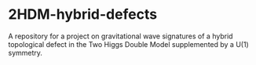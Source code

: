 # 2HDM-hybrid-defects
A repository for a project on gravitational wave signatures of a hybrid topological defect in the Two Higgs Double Model supplemented by a U(1) symmetry.
